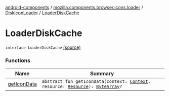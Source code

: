 [android-components](../../../index.md) / [mozilla.components.browser.icons.loader](../../index.md) / [DiskIconLoader](../index.md) / [LoaderDiskCache](./index.md)

# LoaderDiskCache

`interface LoaderDiskCache` [(source)](https://github.com/mozilla-mobile/android-components/blob/master/components/browser/icons/src/main/java/mozilla/components/browser/icons/loader/DiskIconLoader.kt#L17)

### Functions

| Name | Summary |
|---|---|
| [getIconData](get-icon-data.md) | `abstract fun getIconData(context: `[`Context`](https://developer.android.com/reference/android/content/Context.html)`, resource: `[`Resource`](../../../mozilla.components.browser.icons/-icon-request/-resource/index.md)`): `[`ByteArray`](https://kotlinlang.org/api/latest/jvm/stdlib/kotlin/-byte-array/index.html)`?` |
